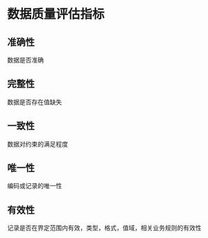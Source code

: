 
# 数据质量评估指标
## 准确性
   数据是否准确
## 完整性
   数据是否存在值缺失
## 一致性
   数据对约束的满足程度
## 唯一性
   编码或记录的唯一性
## 有效性
   记录是否在界定范围内有效，类型，格式，值域，相关业务规则的有效性
   
   
   
   